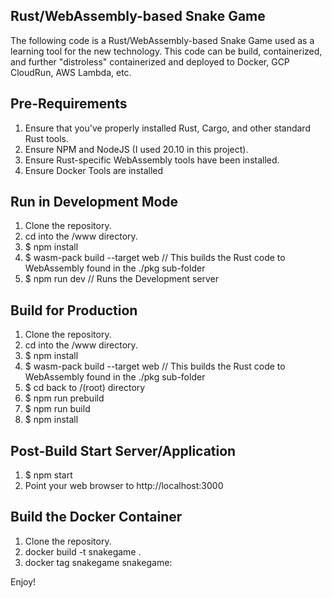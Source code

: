 ## Rust/WebAssembly-based Snake Game

The following code is a Rust/WebAssembly-based Snake Game used as a learning tool for the new technology.  This code can be build, containerized, and further "distroless" containerized and deployed to Docker, GCP CloudRun, AWS Lambda, etc.

## Pre-Requirements

1.  Ensure that you've properly installed Rust, Cargo, and other standard Rust tools.
2.  Ensure NPM and NodeJS (I used 20.10 in this project).
3.  Ensure Rust-specific WebAssembly tools have been installed.
4.  Ensure Docker Tools are installed

## Run in Development Mode

1.  Clone the repository.
2.  cd into the /www directory.
3.  $  npm install
4.  $  wasm-pack build --target web  // This builds the Rust code to WebAssembly found in the ./pkg sub-folder
5.  $  npm run dev // Runs the Development server

## Build for Production
1.  Clone the repository.
2.  cd into the /www directory.
3.  $  npm install
4.  $  wasm-pack build --target web  // This builds the Rust code to WebAssembly found in the ./pkg sub-folder
5.  $  cd back to /(root) directory
6.  $  npm run prebuild
6.  $  npm run build
7.  $  npm install


## Post-Build Start Server/Application
1.  $  npm start
2.  Point your web browser to http://localhost:3000


## Build the Docker Container
1.  Clone the repository.
2.  docker build -t <some repository host or prefix>snakegame .
3.  docker tag snakegame snakegame:<some tag>


Enjoy!